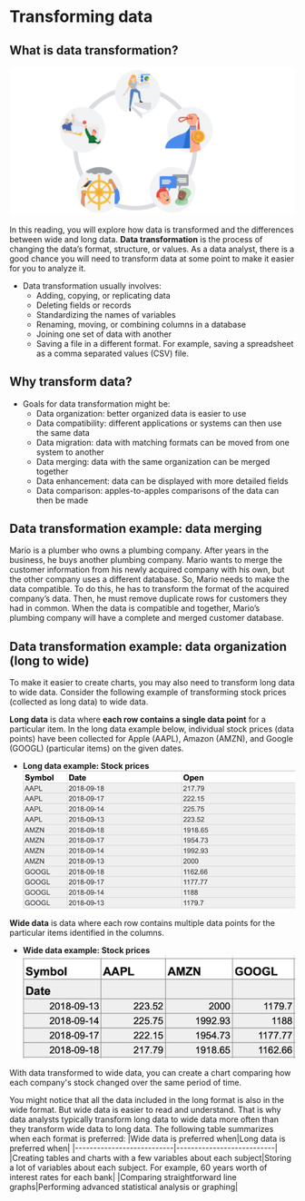 # Transforming data

## What is data transformation?

![x](resources/img-07.png)

In this reading, you will explore how data is transformed and the differences between wide and long data. **Data transformation** is the process of changing the data’s format, structure, or values. As a data analyst, there is a good chance you will need to transform data at some point to make it easier for you to analyze it.

- Data transformation usually involves:
  - Adding, copying, or replicating data
  - Deleting fields or records
  - Standardizing the names of variables
  - Renaming, moving, or combining columns in a database
  - Joining one set of data with another
  - Saving a file in a different format. For example, saving a spreadsheet as a comma separated values (CSV) file.

## Why transform data?

- Goals for data transformation might be:
  - Data organization: better organized data is easier to use
  - Data compatibility: different applications or systems can then use the same data
  - Data migration: data with matching formats can be moved from one system to another
  - Data merging: data with the same organization can be merged together
  - Data enhancement: data can be displayed with more detailed fields
  - Data comparison: apples-to-apples comparisons of the data can then be made

## Data transformation example: data merging

Mario is a plumber who owns a plumbing company. After years in the business, he buys another plumbing company. Mario wants to merge the customer information from his newly acquired company with his own, but the other company uses a different database. So, Mario needs to make the data compatible. To do this, he has to transform the format of the acquired company’s data. Then, he must remove duplicate rows for customers they had in common. When the data is compatible and together, Mario’s plumbing company will have a complete and merged customer database.

## Data transformation example: data organization (long to wide)

To make it easier to create charts, you may also need to transform long data to wide data. Consider the following example of transforming stock prices (collected as long data) to wide data.

**Long data** is data where **each row contains a single data point** for a particular item. In the long data example below, individual stock prices (data points) have been collected for Apple (AAPL), Amazon (AMZN), and Google (GOOGL) (particular items) on the given dates.

- **Long data example: Stock prices**
![x](./resources/img-08.png)

**Wide data** is data where each row contains multiple data points for the particular items identified in the columns. 

- **Wide data example: Stock prices**
![x](./resources/img-09.png)

With data transformed to wide data, you can create a chart comparing how each company's stock changed over the same period of time.  

You might notice that all the data included in the long format is also in the wide format. But wide data is easier to read and understand. That is why data analysts typically transform long data to wide data more often than they transform wide data to long data. The following table summarizes when each format is preferred:
|Wide data is preferred when|Long data is preferred when|
|---------------------------|---------------------------|
|Creating tables and charts with a few variables about each subject|Storing a lot of variables about each subject. For example, 60 years worth of interest rates for each bank|
|Comparing straightforward line graphs|Performing advanced statistical analysis or graphing|
